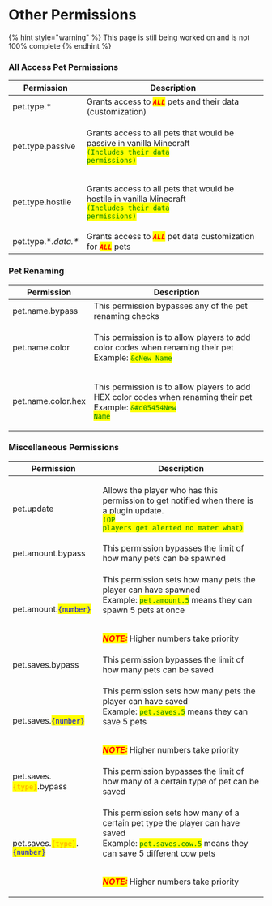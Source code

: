 # Other Permissions

{% hint style="warning" %}
This page is still being worked on and is not 100% complete
{% endhint %}

### All Access Pet Permissions

| Permission            | Description                                                                                                                                                     |
| --------------------- | --------------------------------------------------------------------------------------------------------------------------------------------------------------- |
| pet.type.\*           | Grants access to _<mark style="color:red;">**`ALL`**</mark>_ pets and their data (customization)                                                                |
| pet.type.passive      | <p>Grants access to all pets that would be passive in vanilla Minecraft<br><mark style="color:green;"><code>(Includes their data permissions)</code></mark></p> |
| pet.type.hostile      | <p>Grants access to all pets that would be hostile in vanilla Minecraft<br><mark style="color:green;"><code>(Includes their data permissions)</code></mark></p> |
| pet.type.\*_.data.\*_ | Grants access to _<mark style="color:red;">**`ALL`**</mark>_ pet data customization for _<mark style="color:red;">**`ALL`**</mark>_ pets                        |

### Pet Renaming

| Permission         | Description                                                                                                                                                                |
| ------------------ | -------------------------------------------------------------------------------------------------------------------------------------------------------------------------- |
| pet.name.bypass    | This permission bypasses any of the pet renaming checks                                                                                                                    |
| pet.name.color     | <p>This permission is to allow players to add color codes when renaming their pet<br>Example: <mark style="color:green;"><code>&#x26;cNew Name</code></mark></p>           |
| pet.name.color.hex | <p>This permission is to allow players to add HEX color codes when renaming their pet<br>Example: <mark style="color:green;"><code>&#x26;#d05454New Name</code></mark></p> |

### Miscellaneous Permissions

| Permission                                                                                        | Description                                                                                                                                                                                                                                                                                                     |
| ------------------------------------------------------------------------------------------------- | --------------------------------------------------------------------------------------------------------------------------------------------------------------------------------------------------------------------------------------------------------------------------------------------------------------- |
| pet.update                                                                                        | <p>Allows the player who has this permission to get notified when there is a plugin update.<br><mark style="color:green;"><code>(OP players get alerted no mater what)</code></mark></p>                                                                                                                        |
| pet.amount.bypass                                                                                 | This permission bypasses the limit of how many pets can be spawned                                                                                                                                                                                                                                              |
| pet.amount.<mark style="color:blue;">`{number}`</mark>                                            | <p>This permission sets how many pets the player can have spawned<br>Example: <mark style="color:green;"><code>pet.amount.5</code></mark> means they can spawn 5 pets at once </p><p><br><em><mark style="color:red;"><strong>NOTE:</strong></mark></em> Higher numbers take priority</p>                       |
| pet.saves.bypass                                                                                  | This permission bypasses the limit of how many pets can be saved                                                                                                                                                                                                                                                |
| pet.saves.<mark style="color:blue;">`{number}`</mark>                                             | <p>This permission sets how many pets the player can have saved<br>Example: <mark style="color:green;"><code>pet.saves.5</code></mark> means they can save 5 pets</p><p><br><em><mark style="color:red;"><strong>NOTE:</strong></mark></em> Higher numbers take priority</p>                                    |
| pet.saves.<mark style="color:orange;">`{type}`</mark>.bypass                                      | This permission bypasses the limit of how many of a certain type of pet can be saved                                                                                                                                                                                                                            |
| pet.saves.<mark style="color:orange;">`{type}`</mark>.<mark style="color:blue;">`{number}`</mark> | <p>This permission sets how many of a certain pet type the player can have saved<br>Example: <mark style="color:green;"><code>pet.saves.cow.5</code></mark> means they can save 5 different cow pets</p><p><br><em><mark style="color:red;"><strong>NOTE:</strong></mark></em> Higher numbers take priority</p> |

